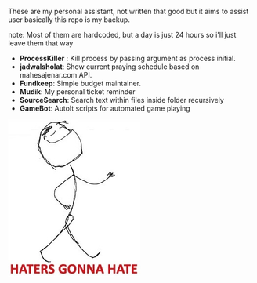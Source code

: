 These are my personal assistant, not written that good but it aims to assist user
basically this repo is my backup.

note: Most of them are hardcoded, but a day is just 24 hours so i'll just leave them that way

* __ProcessKiller__ : Kill process by passing argument as process initial. 
* __jadwalsholat__: Show current praying schedule based on mahesajenar.com API.
* __Fundkeep__: Simple budget maintainer.
* __Mudik__: My personal ticket reminder 
* __SourceSearch__: Search text within files inside folder recursively
* __GameBot__: AutoIt scripts for automated game playing 


![haha](https://raw.githubusercontent.com/imakin/PersonalAssistant/master/Fundkeep/h.jpg)
